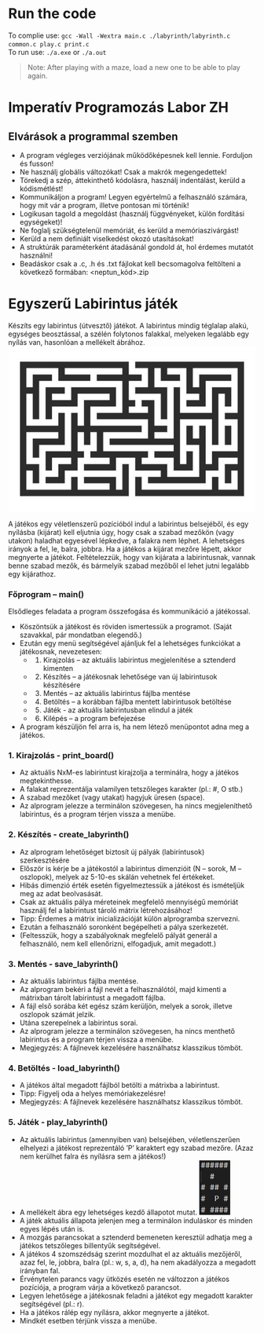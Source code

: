 # Run the code

To complie use: `gcc -Wall -Wextra main.c ./labyrinth/labyrinth.c common.c play.c print.c`  
To run use: `./a.exe` or `./a.out`

> Note: After playing with a maze, load a new one to be able to play again.

# Imperatív Programozás Labor ZH

## Elvárások a programmal szemben

- A program végleges verziójának működőképesnek kell lennie. Forduljon és fusson!
- Ne használj globális változókat! Csak a makrók megengedettek!
- Törekedj a szép, áttekinthető kódolásra, használj indentálást, kerüld a kódismétlést!
- Kommunikáljon a program! Legyen egyértelmű a felhasználó számára, hogy mit vár a program, illetve pontosan mi történik!
- Logikusan tagold a megoldást (használj függvényeket, külön fordítási egységeket)!
- Ne foglalj szükségtelenül memóriát, és kerüld a memóriaszivárgást!
- Kerüld a nem definiált viselkedést okozó utasításokat!
- A struktúrák paraméterként átadásánál gondold át, hol érdemes mutatót használni!
- Beadáskor csak a .c, .h és .txt fájlokat kell becsomagolva feltölteni a következő formában: <neptun_kód>.zip

# Egyszerű Labirintus játék

Készíts egy labirintus (útvesztő) játékot.
A labirintus mindig téglalap alakú, egységes beosztással, a szélén folytonos falakkal, melyeken legalább egy nyílás van, hasonlóan a mellékelt ábrához.
![alt text](./src/image.png)

A játékos egy véletlenszerű pozícióból indul a labirintus belsejéből, és egy nyílásba (kijárat) kell eljutnia úgy, hogy csak a szabad mezőkön (vagy utakon) haladhat egyesével lépkedve, a falakra nem léphet.
A lehetséges irányok a fel, le, balra, jobbra.
Ha a játékos a kijárat mezőre lépett, akkor megnyerte a játékot.
Feltételezzük, hogy van kijárata a labirintusnak, vannak benne szabad mezők, és bármelyik szabad mezőből el lehet jutni legalább egy kijárathoz.

### Főprogram – main()

Elsődleges feladata a program összefogása és kommunikáció a játékossal.

- Köszöntsük a játékost és röviden ismertessük a programot. (Saját szavakkal, pár mondatban elegendő.)
- Ezután egy menü segítségével ajánljuk fel a lehetséges funkciókat a játékosnak, nevezetesen:
  - 1. Kirajzolás – az aktuális labirintus megjelenítése a sztenderd kimenten
  - 2. Készítés – a játékosnak lehetősége van új labirintusok készítésére
  - 3. Mentés – az aktuális labirintus fájlba mentése
  - 4. Betöltés – a korábban fájlba mentett labirintusok betöltése
  - 5. Játék - az aktuális labirintusban elindul a játék
  - 6. Kilépés – a program befejezése
- A program készüljön fel arra is, ha nem létező menüpontot adna meg a játékos.

### 1. Kirajzolás - print_board()

- Az aktuális NxM-es labirintust kirajzolja a terminálra, hogy a játékos megtekinthesse.
- A falakat reprezentálja valamilyen tetszőleges karakter (pl.: #, O stb.)
- A szabad mezőket (vagy utakat) hagyjuk üresen (space).
- Az alprogram jelezze a terminálon szövegesen, ha nincs megjeleníthető labirintus, és a program térjen vissza a menübe.

### 2. Készítés - create_labyrinth()

- Az alprogram lehetőséget biztosít új pályák (labirintusok) szerkesztésére
- Először is kérje be a játékostól a labirintus dimenzióit (N – sorok, M – oszlopok), melyek az 5-10-es skálán vehetnek fel értékeket.
- Hibás dimenzió érték esetén figyelmeztessük a játékost és ismételjük meg az adat beolvasását.
- Csak az aktuális pálya méreteinek megfelelő mennyiségű memóriát használj fel a labirintust tároló mátrix létrehozásához!
- Tipp: Érdemes a mátrix inicializációját külön alprogramba szervezni.
- Ezután a felhasználó soronként begépelheti a pálya szerkezetét.
- (Feltesszük, hogy a szabályoknak megfelelő pályát generál a felhasználó, nem kell ellenőrizni, elfogadjuk, amit megadott.)

### 3. Mentés - save_labyrinth()

- Az aktuális labirintus fájlba mentése.
- Az alprogram bekéri a fájl nevét a felhasználótól, majd kimenti a mátrixban tárolt labirintust a megadott fájlba.
- A fájl első sorába két egész szám kerüljön, melyek a sorok, illetve oszlopok számát jelzik.
- Utána szerepelnek a labirintus sorai.
- Az alprogram jelezze a terminálon szövegesen, ha nincs menthető labirintus és a program térjen vissza a menübe.
- Megjegyzés: A fájlnevek kezelésére használhatsz klasszikus tömböt.

### 4. Betöltés - load_labyrinth()

- A játékos által megadott fájlból betölti a mátrixba a labirintust.
- Tipp: Figyelj oda a helyes memóriakezelésre!
- Megjegyzés: A fájlnevek kezelésére használhatsz klasszikus tömböt.

### 5. Játék - play_labyrinth()

- Az aktuális labirintus (amennyiben van) belsejében, véletlenszerűen elhelyezi a játékost reprezentáló ’P’ karaktert egy szabad mezőre. (Azaz nem kerülhet falra és nyílásra sem a játékos!)
- A mellékelt ábra egy lehetséges kezdő állapotot mutat.
  ![alt text](./src/image-1.png)
- A játék aktuális állapota jelenjen meg a terminálon induláskor és minden egyes lépés után is.
- A mozgás parancsokat a sztenderd bemeneten keresztül adhatja meg a játékos tetszőleges billentyűk segítségével.
- A játékos 4 szomszédság szerint mozdulhat el az aktuális mezőjéről, azaz fel, le, jobbra, balra (pl.: w, s, a, d), ha nem akadályozza a megadott irányban fal.
- Érvénytelen parancs vagy ütközés esetén ne változzon a játékos pozíciója, a program várja a következő parancsot.
- Legyen lehetősége a játékosnak feladni a játékot egy megadott karakter segítségével (pl.: r).
- Ha a játékos rálép egy nyílásra, akkor megnyerte a játékot.
- Mindkét esetben térjünk vissza a menübe.
